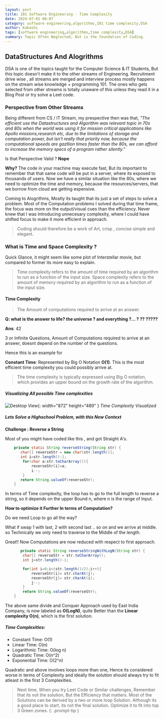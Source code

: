 ```yaml
---
layout: post
title: 101 Software Engineering - Time Complexity
date: 2024-07-01 08:07
category: software engineering,algorithms,101 time complexity,DSA
author: Kakashi
tags: [software engineering,algorithms,time complexity,DSA]
summary: Topic Often Neglected, But is the foundation of Coding.
---
```



## DataStructures And Alogrithms

DSA is one of the topics taught for the Computer Science & IT Students, But this topic doesn't make it to the other streams of Engineering. Recruitment drive wise , all streams are merged and interview process mostly happens on the stream wise knowledge + programming 101. The ones who gets selected from other streams is totally unaware of this unless they read it in a Blog Post or try solve a Leet code.


### Perspective from Other Streams
Being different from CS / IT Stream, my prespective then was that, _"The efficient use the Datastructures and Algorithm was relevant topic in 70s and 80s when the world was using it for mission critical applications like Apollo missions,research etc, due to the limitations of storage and computation power, but isn't really that priority now, because the computational speeds are gazllion times faster than the 80s, we can afford to increase the memory specs of a program rather silently."_

Is that Perspective Valid ? **Nope**

**Why?**
The code in your machine may execute fast, But its important to remember that that same code will be put in a server, where its exposed to thousands of users. Now we have a similar situation like the 80s, where we need to optimize the time and memory, because the resources/servers, that we borrow from cloud are getting expensive. 

 Coming to Alogrithms, Mostly its taught that its just a set of steps to solve a problem. Most of the Computation problems I solved during that time frame, the focus was more on the output/visual cues than the efficiency. Never knew that I was Introducing unnecesary complexity, where I could have shifted focus to make it more efficient in approach. 

 > Coding should  therefore be a work of Art, crisp , concise simple and elegant.   


### What is Time and Space Complexity ?

Quick Glance, it might seem like some plot of Interstellar movie, but compared to former its more easy to explain.

>Time complexity refers to the amount of time required by an algorithm to run as a function of the input size. Space complexity refers to the amount of memory required by an algorithm to run as a function of the input size. 

#### Time Complexity

>The Amount of computations required to arrive at an answer.

**Q: what is the answer to life? the universe ? and everything ?... ? ?? ?????**

**Ans**: 42

3 or Infinite Questions, Amount of Computations required to arrive at an answer, doesnt depend on the number of the questions.

Hence this is an example for 

**Constant Time**: Represented by Big O Notation **O(1)**. This is the most efficient time complexity you could possibly arrive at. 

>The time complexity is typically expressed using Big O notation, which provides an upper bound on the growth rate of the algorithm.

##### Visualizing All possible Time complexities

![Desktop View](/assets/images/diagrams/time-complexity.png){: width="872" height="489" }
_Time Complexity Visualized_


##### Lets Solve a Highschool Problem, with this New Context

**Challenge : Reverse a String**

Most of you might have coded like this , and got Straight A's.

```java
    private static String reverseString(String str) {
       char[] reverseStr = new char[str.length()];
       int i=str.length()-1;
        for(char a:str.toCharArray()){
            reverseStr[i]=a;
            i--;
        }
       return String.valueOf(reverseStr);
    }
```

In terms of Time complexity, the loop has to go to the full length to reverse a string, so it depends on the upper Bound n, where n is the range of Input.

**How to optimize it Further In terms of Computation?**

Do we need Loop to go all the way?

What if swap 1 with last, 2 with second last .. so on and we arrive at middle. so Technically we only need to traverse to the Middle of the length. 

Great!!  Now Computations are now reduced with respect to first approach.

```java
       private static String reverseStringWithLogN(String str) {
        char[] reverseStr = str.toCharArray();
        int j=str.length()-1;

        for(int i=0;i<(str.length()/2);i++){
            reverseStr[i]= str.charAt(j);
            reverseStr[j]= str.charAt(i);
            j--;
        }
        return String.valueOf(reverseStr);
    }
```

The above same divide and Conquer Approach used by East India Company, is now labeled as **O(LogN)**, quite Better than the **Linear complexity O(n)**, which is the first solution.

##### Time Complexities:
- Constant Time: O(1)
- Linear Time: O(n)
- Logarithmic Time: O(log n)
- Quadratic Time: O(n^2)
- Exponential Time: O(2^n)

Quadratic and above involves loops more than one, Hence its considered worse in terms of Complexity and ideally the solution should always try to fit atleast in the first 3 Complexities.

> Next time, When you try Leet Code or Similar challenges, Remember that its not the solution, But the Efficiency that matters. Most of the Solutions can be derived by a two or more loop Solution. Although its a good place to start, its not the final solution. Optimize it to fit into top 3 Green zones.
{: .prompt-tip }
